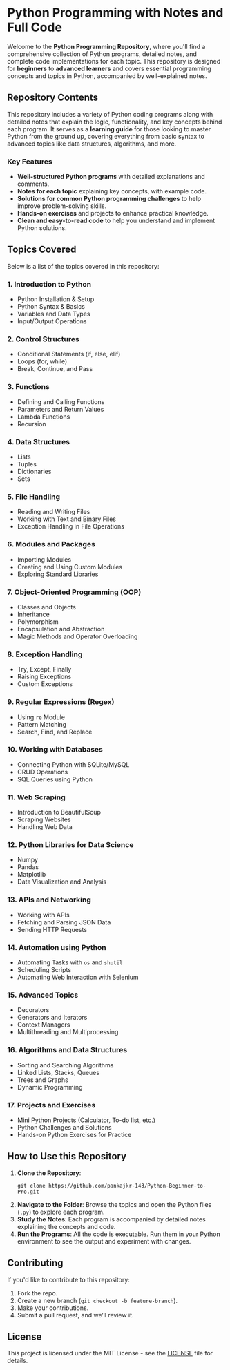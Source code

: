 # Python Programming with Notes and Full Code

Welcome to the **Python Programming Repository**, where you'll find a comprehensive collection of Python programs, detailed notes, and complete code implementations for each topic. This repository is designed for **beginners** to **advanced learners** and covers essential programming concepts and topics in Python, accompanied by well-explained notes.

## Repository Contents

This repository includes a variety of Python coding programs along with detailed notes that explain the logic, functionality, and key concepts behind each program. It serves as a **learning guide** for those looking to master Python from the ground up, covering everything from basic syntax to advanced topics like data structures, algorithms, and more.

### Key Features
- **Well-structured Python programs** with detailed explanations and comments.
- **Notes for each topic** explaining key concepts, with example code.
- **Solutions for common Python programming challenges** to help improve problem-solving skills.
- **Hands-on exercises** and projects to enhance practical knowledge.
- **Clean and easy-to-read code** to help you understand and implement Python solutions.

## Topics Covered

Below is a list of the topics covered in this repository:

### 1. **Introduction to Python**
   - Python Installation & Setup
   - Python Syntax & Basics
   - Variables and Data Types
   - Input/Output Operations

### 2. **Control Structures**
   - Conditional Statements (if, else, elif)
   - Loops (for, while)
   - Break, Continue, and Pass

### 3. **Functions**
   - Defining and Calling Functions
   - Parameters and Return Values
   - Lambda Functions
   - Recursion

### 4. **Data Structures**
   - Lists
   - Tuples
   - Dictionaries
   - Sets

### 5. **File Handling**
   - Reading and Writing Files
   - Working with Text and Binary Files
   - Exception Handling in File Operations

### 6. **Modules and Packages**
   - Importing Modules
   - Creating and Using Custom Modules
   - Exploring Standard Libraries

### 7. **Object-Oriented Programming (OOP)**
   - Classes and Objects
   - Inheritance
   - Polymorphism
   - Encapsulation and Abstraction
   - Magic Methods and Operator Overloading

### 8. **Exception Handling**
   - Try, Except, Finally
   - Raising Exceptions
   - Custom Exceptions

### 9. **Regular Expressions (Regex)**
   - Using `re` Module
   - Pattern Matching
   - Search, Find, and Replace

### 10. **Working with Databases**
   - Connecting Python with SQLite/MySQL
   - CRUD Operations
   - SQL Queries using Python

### 11. **Web Scraping**
   - Introduction to BeautifulSoup
   - Scraping Websites
   - Handling Web Data

### 12. **Python Libraries for Data Science**
   - Numpy
   - Pandas
   - Matplotlib
   - Data Visualization and Analysis

### 13. **APIs and Networking**
   - Working with APIs
   - Fetching and Parsing JSON Data
   - Sending HTTP Requests

### 14. **Automation using Python**
   - Automating Tasks with `os` and `shutil`
   - Scheduling Scripts
   - Automating Web Interaction with Selenium

### 15. **Advanced Topics**
   - Decorators
   - Generators and Iterators
   - Context Managers
   - Multithreading and Multiprocessing

### 16. **Algorithms and Data Structures**
   - Sorting and Searching Algorithms
   - Linked Lists, Stacks, Queues
   - Trees and Graphs
   - Dynamic Programming

### 17. **Projects and Exercises**
   - Mini Python Projects (Calculator, To-do list, etc.)
   - Python Challenges and Solutions
   - Hands-on Python Exercises for Practice

## How to Use this Repository

1. **Clone the Repository**: 
   ```
   git clone https://github.com/pankajkr-143/Python-Beginner-to-Pro.git
   ```
2. **Navigate to the Folder**: Browse the topics and open the Python files (`.py`) to explore each program.
3. **Study the Notes**: Each program is accompanied by detailed notes explaining the concepts and code.
4. **Run the Programs**: All the code is executable. Run them in your Python environment to see the output and experiment with changes.

## Contributing

If you'd like to contribute to this repository:
1. Fork the repo.
2. Create a new branch (`git checkout -b feature-branch`).
3. Make your contributions.
4. Submit a pull request, and we’ll review it.

## License

This project is licensed under the MIT License - see the [LICENSE](LICENSE) file for details.
